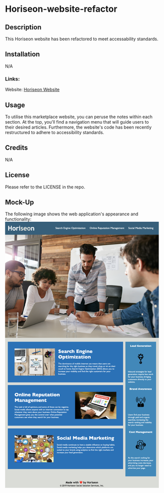 # Horiseon-website-refactor

## Description

This Horiseon website has been refactored to meet accessability standards.  

## Installation

N/A

### Links:
Website: [Horiseon Website](https://gsgghotra.github.io/Horiseon-website-refactor/)

## Usage

To utilise this marketplace website, you can peruse the notes within each section. At the top, you'll find a navigation menu that will guide users to their desired articles. Furthermore, the website's code has been recently restructured to adhere to accessibility standards.

## Credits

N/A

## License

Please refer to the LICENSE in the repo.

## Mock-Up
The following image shows the web application's appearance and functionality:
![Screenshot of the webpage, shows the web application's appearance and functionality](assets/images/webpage-screenshot.png)